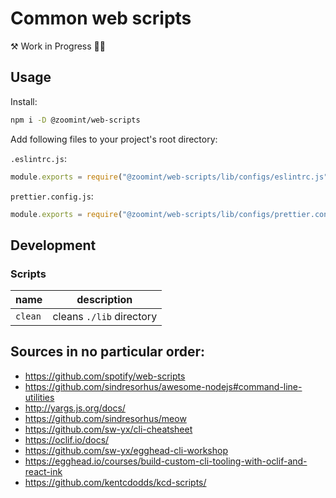 # Common web scripts

⚒ Work in Progress 👷‍♂️

## Usage

Install:

```sh
npm i -D @zoomint/web-scripts
```

Add following files to your project's root directory:

`.eslintrc.js`:

```js
module.exports = require("@zoomint/web-scripts/lib/configs/eslintrc.js");
```

`prettier.config.js`:

```js
module.exports = require("@zoomint/web-scripts/lib/configs/prettier.config.js");
```

## Development

### Scripts

| name    | description              |
| ------- | ------------------------ |
| `clean` | cleans `./lib` directory |

## Sources in no particular order:

- https://github.com/spotify/web-scripts
- https://github.com/sindresorhus/awesome-nodejs#command-line-utilities
- http://yargs.js.org/docs/
- https://github.com/sindresorhus/meow
- https://github.com/sw-yx/cli-cheatsheet
- https://oclif.io/docs/
- https://github.com/sw-yx/egghead-cli-workshop
- https://egghead.io/courses/build-custom-cli-tooling-with-oclif-and-react-ink
- https://github.com/kentcdodds/kcd-scripts/
